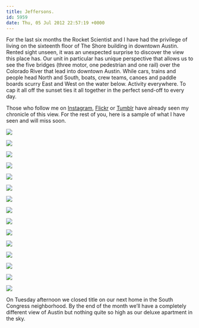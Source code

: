 ```yaml
---
title: Jeffersons.
id: 5959
date: Thu, 05 Jul 2012 22:57:19 +0000
---
```


For the last six months the Rocket Scientist and I have had the privilege of living on the sixteenth floor of The Shore building in downtown Austin. Rented sight unseen, it was an unexpected surprise to discover the view this place has. Our unit in particular has unique perspective that allows us to see the five bridges (three motor, one pedestrian and one rail) over the Colorado River that lead into downtown Austin. While cars, trains and people head North and South, boats, crew teams, canoes and paddle boards scurry East and West on the water below. Activity everywhere. To cap it all off the sunset ties it all together in the perfect send-off to every day.  

Those who follow me on [Instagram](http://www.gramfeed.com/brilliantcrank), [Flickr](http://www.flickr.com/photos/brilliantcrank/) or [Tumblr](http://www.brilliantcrank.com) have already seen my chronicle of this view. For the rest of you, here is a sample of what I have seen and will miss soon.  

![](http://25.media.tumblr.com/tumblr_m6prmonIuL1qz5yqjo1_500.jpg)  

![](http://24.media.tumblr.com/tumblr_m50pot8qLJ1qz5yqjo1_500.jpg)  

![](http://25.media.tumblr.com/tumblr_m3vwqnOPOx1qz5yqjo1_500.jpg)  

![](http://24.media.tumblr.com/tumblr_m3fanuCUHC1qz5yqjo1_500.jpg)  

![](http://25.media.tumblr.com/tumblr_m37v59POAL1qz5yqjo1_500.jpg)  

![](http://25.media.tumblr.com/tumblr_m2jtyxuP8j1qz5yqjo1_500.jpg)  

![](http://25.media.tumblr.com/tumblr_m3vyoqZ02k1qz5yqjo1_500.jpg)  

![](http://25.media.tumblr.com/tumblr_m2cpi4j4WY1qz5yqjo1_500.jpg)  

![](http://25.media.tumblr.com/tumblr_m23ov195MJ1qz5yqjo1_500.jpg)  

![](http://25.media.tumblr.com/tumblr_m1d7vdMbjC1qz5yqjo1_500.jpg)  

![](http://25.media.tumblr.com/tumblr_m17m5e6VDr1qz5yqjo1_500.jpg)  

![](http://24.media.tumblr.com/tumblr_lzo1qjg2LC1qz5yqjo1_500.jpg)  

![](http://24.media.tumblr.com/tumblr_lyouaageNy1qz5yqjo1_500.jpg)  

![](http://24.media.tumblr.com/tumblr_m6o5lpWuVu1qz5yqjo1_500.jpg)  

![](http://24.media.tumblr.com/tumblr_m6gkqmOjx41qz5yqjo1_500.jpg)  

On Tuesday afternoon we closed title on our next home in the South Congress neighborhood. By the end of the month we’ll have a completely different view of Austin but nothing quite so high as our deluxe apartment in the sky.





